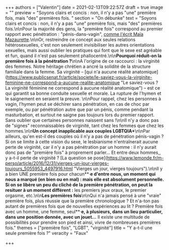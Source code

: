 +++
authors = ["Valentin"]
date = 2021-02-13T09:22:57Z
draft = true
image = ""
preview = "Soyons clairs et concis : non, il n'y a pas \"une\" première fois, mais \"des\" premières fois. "
section = "On débunke"
text = "Soyons clairs et concis : non, il n'y a pas \"une\" première fois, mais \"des\" premières fois.\n\nPour la majorité des gens, la \"première fois\" correspond au premier rapport avec pénétration : \"pénis-dans-vagin\", [comme l'écrit Maïa Mazaurette](https://www.lemonde.fr/m-le-mag/article/2020/11/29/et-si-la-premiere-fois-s-ecrivait-au-pluriel_6061519_4500055.html (Sexualité : et si la \"première fois\" s'écrivait au pluriel ?)).\n\nOr, restreindre ce concept aux seules relations hétérosexuelles, c'est non seulement invisibiliser les autres orientations sexuelles, mais aussi oublier les pratiques qui font que le sexe est agréable et fun, quand il n'est pas seulement phallocentré.\n\n**Pourquoi réduit-on la première fois à la pénétration ?**\n\nA l'origine de ce raccourci : la virginité des femmes. Notre héritage chrétien a ancré la solidité de la structure familiale dans la femme. Sa virginité – [qui n'a aucune réalité anatomique](https://www.publicsenat.fr/article/societe/le-saviez-vous-la-virginite-feminine-ne-correspond-a-aucune-realite-anatomique \"Le saviez-vous ? La virginité féminine ne correspond à aucune réalité anatomique\") – est ce qui garantit sa bonne conduite sexuelle et morale. La rupture de l'hymen et le saignement en seraient la preuve. \n\nPour rappel, chez les personnes à vagin, l'hymen peut se déchirer sans pénétration, en cas de choc par exemple, ou par pénétration autre que par un pénis, comme pendant la masturbation, et surtout ne saigne pas toujours lors du premier rapport. Sans oublier que certaines personnes naissent sans !\n\nIl n'y a donc pas de \"signes\" reconnaissables de virginité, tant chez les femmes que chez les hommes.\n\n**Un concept inapplicable aux couples LGBTQIA+**\n\nPar ailleurs, qu'en est-il des couples où il n'y a pas de pénétration pénis-vagin ? Si on se limite à cette vision du sexe, le lesbianisme n'entraînerait aucune perte de virginité, car il n'y a pas pénétration par un homme : il n'y aurait donc pas de \"première fois\" à proprement parler... Et entre deux hommes,, y a-t-il perte de virginité ? [La question se pose](https://www.lemonde.fr/m-perso/article/2016/12/31/vierges-un-jour-vierges-toujours_5055953_4497916.html \"Vierges un jour, vierges toujours\").\n\nIl y a bien UNE première fois pour chacun**·**e d'entre nous, un moment qui nous a marqué (en bien ou en mal) : mais elle est absolument personnelle. Si on se libère un peu du cliché de la première pénétration, on peut la resituer à un moment différent :** les premiers jeux oraux, le premier orgasme, etc.\n\n**Les premières fois**\n\nQui n'a jamais pensé à une \"vraie\" première fois, plus réussie que la première chronologique ? Et n'a-ton pas autant de premières fois que de nouvelles expériences au lit ? Première fois avec un homme, une femme, seul**·**e, à plusieurs, dans un lieu particulier, dans une position donnée, avec un jouet...** Il existe une multitude de possibilités pour prendre son pied et ainsi, vivre de nombreuses premières fois."
themes = ["première fois", "LGBT", "virginité"]
title = "Y a-t-il une seule première fois ?"
veracity = "Faux"

+++

